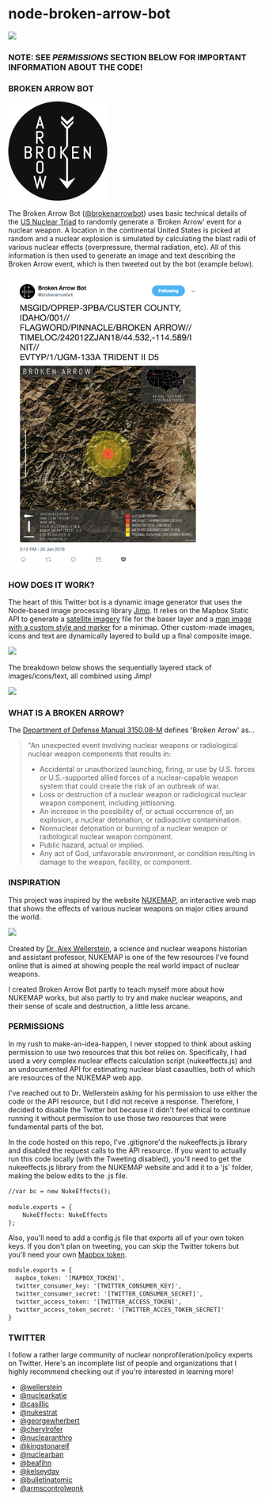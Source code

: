 # node-broken-arrow-bot

![](images/twitter-header.png)

### NOTE: SEE *PERMISSIONS* SECTION BELOW FOR IMPORTANT INFORMATION ABOUT THE CODE!

### BROKEN ARROW BOT

<img src="images/twitter-profile.png" width="200px;"/>

The Broken Arrow Bot ([@brokenarrowbot](https://twitter.com/brokenarrowbot)) uses basic technical details of the [US Nuclear Triad](https://armscontrolcenter.org/factsheet-the-nuclear-triad/) to randomly generate a 'Broken Arrow' event for a nuclear weapon. A location in the continental United States is picked at random and a nuclear explosion is simulated by calculating the blast radii of various nuclear effects (overpressure, thermal radiation, etc). All of this information is then used to generate an image and text describing the Broken Arrow event, which is then tweeted out by the bot (example below).

<img src="images/broken-arrow-tweet.png" width="400px;"/>

### HOW DOES IT WORK?

The heart of this Twitter bot is a dynamic image generator that uses the Node-based image processing library [Jimp](https://github.com/oliver-moran/jimp). It relies on the Mapbox Static API to generate a [satellite imagery](https://www.mapbox.com/api-documentation/#maps) file for the baser layer and a [map image with a custom style and marker](https://www.mapbox.com/api-documentation/#retrieve-a-static-map-from-a-style) for a minimap. Other custom-made images, icons and text are dynamically layered to build up a final composite image.

![](broken-arrow-image.png)

The breakdown below shows the sequentially layered stack of images/icons/text, all combined using Jimp! 

![](images/broken-arrow-breakdown.png)

### WHAT IS A BROKEN ARROW?

The [Department of Defense Manual 3150.08-M](http://www.esd.whs.mil/Portals/54/Documents/DD/issuances/dodm/315008m.pdf) defines 'Broken Arrow' as...

>"An unexpected event involving nuclear weapons or radiological nuclear weapon components that results in:
><ul>
><li>Accidental or unauthorized launching, firing, or use by U.S. forces or U.S.-supported allied
>forces of a nuclear-capable weapon system that could create the risk of an outbreak of war.</li>
><li>Loss or destruction of a nuclear weapon or radiological nuclear weapon component,
>including jettisoning.</li>
><li>An increase in the possibility of, or actual occurrence of, an explosion, a nuclear detonation,
>or radioactive contamination.</li>
><li>Nonnuclear detonation or burning of a nuclear weapon or radiological nuclear weapon
>component.</li>
><li>Public hazard, actual or implied.</li>
><li>Any act of God, unfavorable environment, or condition resulting in damage to the weapon,
>facility, or component.</li>
</ul>

### INSPIRATION

This project was inspired by the website [NUKEMAP](https://nuclearsecrecy.com/nukemap/), an interactive web map that shows the effects of various nuclear weapons on major cities around the world. 

![](images/nukemap.png)

Created by [Dr. Alex Wellerstein](http://blog.nuclearsecrecy.com/about-me/), a science and nuclear weapons historian and assistant professor, NUKEMAP is one of the few resources I've found online that is aimed at showing people the real world impact of nuclear weapons. 

I created Broken Arrow Bot partly to teach myself more about how NUKEMAP works, but also partly to try and make nuclear weapons, and their sense of scale and destruction, a little less arcane. 

### PERMISSIONS

In my rush to make-an-idea-happen, I never stopped to think about asking permission to use two resources that this bot relies on. Specifically, I had used a very complex nuclear effects calculation script (nukeeffects.js) and an undocumented API for estimating nuclear blast casaulties, both of which are resources of the NUKEMAP web app. 

I've reached out to Dr. Wellerstein asking for his permission to use either the code or the API resource, but I did not receive a response. Therefore, I decided to disable the Twitter bot because it didn't feel ethical to continue running it without permission to use those two resources that were fundamental parts of the bot. 

In the code hosted on this repo, I've .gitignore'd the nukeeffects.js library and disabled the request calls to the API resource. If you want to actually run this code locally (with the Tweeting disabled), you'll need to get the nukeeffects.js library from the NUKEMAP website and add it to a 'js' folder, making the below edits to the .js file.

~~~~
//var bc = new NukeEffects();

module.exports = {
	NukeEffects: NukeEffects
};
~~~~

Also, you'll need to add a config.js file that exports all of your own token keys. If you don't plan on tweeting, you can skip the Twitter tokens but you'll need your own [Mapbox token](https://www.mapbox.com/help/how-access-tokens-work/).

~~~~
module.exports = {
  mapbox_token: '[MAPBOX_TOKEN]',
  twitter_consumer_key: '[TWITTER_CONSUMER_KEY]',  
  twitter_consumer_secret: '[TWITTER_CONSUMER_SECRET]',
  twitter_access_token: '[TWITTER_ACCESS_TOKEN]',  
  twitter_access_token_secret: '[TWITTER_ACCES_TOKEN_SECRET]'
}
~~~~

### TWITTER

I follow a rather large community of nuclear nonprofileration/policy experts on Twitter. Here's an incomplete list of people and organizations that I highly recommend checking out if you're interested in learning more!

* [@wellerstein](https://twitter.com/wellerstein)
* [@nuclearkatie](https://twitter.com/nuclearkatie)
* [@casillic](https://twitter.com/Casillic)
* [@nukestrat](https://twitter.com/nukestrat)
* [@georgewherbert](https://twitter.com/GeorgeWHerbert)
* [@cherylrofer](https://twitter.com/CherylRofer)
* [@nuclearanthro](https://twitter.com/NuclearAnthro)
* [@kingstonareif](https://twitter.com/KingstonAReif)
* [@nuclearban](https://twitter.com/nuclearban)
* [@beafihn](https://twitter.com/BeaFihn)
* [@kelseydav](https://twitter.com/KelseyDav)
* [@bulletinatomic](https://twitter.com/BulletinAtomic)
* [@armscontrolwonk](https://twitter.com/ArmsControlWonk)
